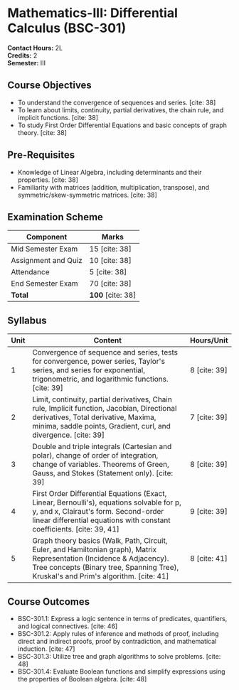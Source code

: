 # Mathematics-III: Differential Calculus (BSC-301)

**Contact Hours:** 2L  
**Credits:** 2  
**Semester:** III

## Course Objectives
* To understand the convergence of sequences and series. [cite: 38]
* To learn about limits, continuity, partial derivatives, the chain rule, and implicit functions. [cite: 38]
* To study First Order Differential Equations and basic concepts of graph theory. [cite: 38]

## Pre-Requisites
* Knowledge of Linear Algebra, including determinants and their properties. [cite: 38]
* Familiarity with matrices (addition, multiplication, transpose), and symmetric/skew-symmetric matrices. [cite: 38]

## Examination Scheme

| Component | Marks |
|-----------|-------|
| Mid Semester Exam | 15 [cite: 38] |
| Assignment and Quiz | 10 [cite: 38] |
| Attendance | 5 [cite: 38] |
| End Semester Exam | 70 [cite: 38] |
| **Total** | **100** [cite: 38] |

## Syllabus

| Unit | Content | Hours/Unit |
|------|---------|-----------|
| 1 | Convergence of sequence and series, tests for convergence, power series, Taylor's series, and series for exponential, trigonometric, and logarithmic functions. [cite: 39] | 8 [cite: 39] |
| 2 | Limit, continuity, partial derivatives, Chain rule, Implicit function, Jacobian, Directional derivatives, Total derivative, Maxima, minima, saddle points, Gradient, curl, and divergence. [cite: 39] | 7 [cite: 39] |
| 3 | Double and triple integrals (Cartesian and polar), change of order of integration, change of variables. Theorems of Green, Gauss, and Stokes (Statement only). [cite: 39] | 8 [cite: 39] |
| 4 | First Order Differential Equations (Exact, Linear, Bernoulli's), equations solvable for p, y, and x, Clairaut's form. Second-order linear differential equations with constant coefficients. [cite: 39, 41] | 9 [cite: 39] |
| 5 | Graph theory basics (Walk, Path, Circuit, Euler, and Hamiltonian graph), Matrix Representation (Incidence & Adjacency). Tree concepts (Binary tree, Spanning Tree), Kruskal's and Prim's algorithm. [cite: 41] | 8 [cite: 41] |

## Course Outcomes
* BSC-301.1: Express a logic sentence in terms of predicates, quantifiers, and logical connectives. [cite: 46]
* BSC-301.2: Apply rules of inference and methods of proof, including direct and indirect proofs, proof by contradiction, and mathematical induction. [cite: 47]
* BSC-301.3: Utilize tree and graph algorithms to solve problems. [cite: 48]
* BSC-301.4: Evaluate Boolean functions and simplify expressions using the properties of Boolean algebra. [cite: 48] 